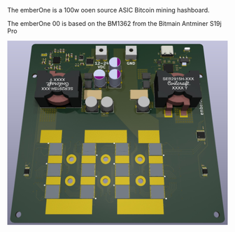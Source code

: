 The emberOne is a 100w ooen source ASIC Bitcoin mining hashboard.

The emberOne 00 is based on the BM1362 from the Bitmain Antminer S19j Pro

![](doc/render.jpg)